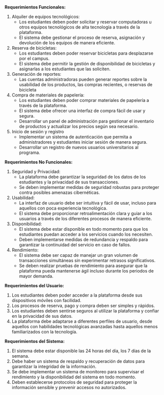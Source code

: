 **Requerimientos Funcionales:**
1. Alquiler de equipos tecnológicos:
   - Los estudiantes deben poder solicitar y reservar computadoras u otros equipos tecnológicos de alta tecnología a través de la plataforma.
   - El sistema debe gestionar el proceso de reserva, asignación y devolución de los equipos de manera eficiente.
2. Reserva de bicicletas:
   - Los estudiantes deben poder reservar bicicletas para desplazarse por el campus.
   - El sistema debe permitir la gestión de disponibilidad de bicicletas y asignarlas a los estudiantes que las soliciten.
3. Generación de reportes:
   - Las cuentas administradoras pueden generar reportes sobre la usabilidad de los productos, las compras recientes, o reservas de bicicleta
4. Compra de materiales de papelería:
   - Los estudiantes deben poder comprar materiales de papelería a través de la plataforma.
   - El sistema debe ofrecer una interfaz de compra fácil de usar y segura.
   - Desarrollar un panel de administración para gestionar el inventario de productos y actualizar los precios según sea necesario.
5. Inicio de sesión y registro
   - Implementar un sistema de autenticación que permita a administradores y estudiantes iniciar sesión de manera segura.
   - Desarrollar un registro de nuevos usuarios universitarios al programa.

**Requerimientos No Funcionales:**
1. Seguridad y Privacidad:
   - La plataforma debe garantizar la seguridad de los datos de los estudiantes y la privacidad de sus transacciones.
   - Se deben implementar medidas de seguridad robustas para proteger contra posibles amenazas cibernéticas.
2. Usabilidad:
   - La interfaz de usuario debe ser intuitiva y fácil de usar, incluso para aquellos con poca experiencia tecnológica.
   - El sistema debe proporcionar retroalimentación clara y guiar a los usuarios a través de los diferentes procesos de manera eficiente.
3. Disponibilidad:
   - El sistema debe estar disponible en todo momento para que los estudiantes puedan acceder a los servicios cuando los necesiten.
   - Deben implementarse medidas de redundancia y respaldo para garantizar la continuidad del servicio en caso de fallos.
4. Rendimiento:
   - El sistema debe ser capaz de manejar un gran volumen de transacciones simultáneas sin experimentar retrasos significativos.
   - Se deben realizar pruebas de rendimiento para asegurar que la plataforma pueda mantenerse ágil incluso durante los periodos de mayor demanda.

**Requerimientos del Usuario:**
1. Los estudiantes deben poder acceder a la plataforma desde sus dispositivos móviles con facilidad.
2. Los procesos de reserva, pago y compra deben ser simples y rápidos.
3. Los estudiantes deben sentirse seguros al utilizar la plataforma y confiar en la privacidad de sus datos.
4. La plataforma debe adaptarse a diferentes perfiles de usuario, desde aquellos con habilidades tecnológicas avanzadas hasta aquellos menos familiarizados con la tecnología.

**Requerimientos del Sistema:**
1. El sistema debe estar disponible las 24 horas del día, los 7 días de la semana.
2. Debe haber un sistema de respaldo y recuperación de datos para garantizar la integridad de la información.
3. Se debe implementar un sistema de monitoreo para supervisar el rendimiento y la disponibilidad del sistema en todo momento.
4. Deben establecerse protocolos de seguridad para proteger la información sensible y prevenir accesos no autorizados. 
